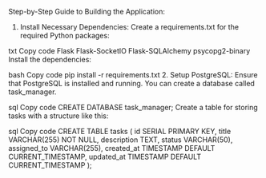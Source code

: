 Step-by-Step Guide to Building the Application:
1. Install Necessary Dependencies:
Create a requirements.txt for the required Python packages:

txt
Copy code
Flask
Flask-SocketIO
Flask-SQLAlchemy
psycopg2-binary
Install the dependencies:

bash
Copy code
pip install -r requirements.txt
2. Setup PostgreSQL:
Ensure that PostgreSQL is installed and running. You can create a database called task_manager.

sql
Copy code
CREATE DATABASE task_manager;
Create a table for storing tasks with a structure like this:

sql
Copy code
CREATE TABLE tasks (
    id SERIAL PRIMARY KEY,
    title VARCHAR(255) NOT NULL,
    description TEXT,
    status VARCHAR(50),
    assigned_to VARCHAR(255),
    created_at TIMESTAMP DEFAULT CURRENT_TIMESTAMP,
    updated_at TIMESTAMP DEFAULT CURRENT_TIMESTAMP
);
